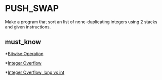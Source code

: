 # PUSH_SWAP
Make a program that sort an list of none-duplicating integers using 2 stacks and given instructions.
## must_know
*[Bitwise Operation](https://www.geeksforgeeks.org/bitwise-operators-in-c-cpp/)

*[Integer Overflow](https://stackoverflow.com/questions/7456902/long-vs-int-c-c-whats-the-point)

*[Integer Overflow, long vs int](https://stackoverflow.com/questions/7456902/long-vs-int-c-c-whats-the-point) 
